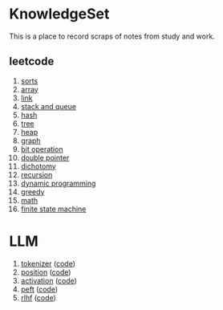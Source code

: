 # KnowledgeSet
This is a place to record scraps of notes from study and work.

## leetcode
1. [sorts](codes/leetcode/sorts.py)
2. [array](codes/leetcode/array.py)
3. [link](codes/leetcode/link.py)
4. [stack and queue](codes/leetcode/stack_and_queue.py)
5. [hash](codes/leetcode/hash.py)
6. [tree](codes/leetcode/tree.py)
7. [heap](codes/leetcode/heap.py)
8. [graph](codes/leetcode/graph.py)
9. [bit operation](codes/leetcode/bit_operation.py)
10. [double pointer](codes/leetcode/double_pointer.py)
11. [dichotomy](codes/leetcode/dichotomy.py)
12. [recursion](codes/leetcode/recursion.py)
13. [dynamic programming](codes/leetcode/dynamic_programming.py)
14. [greedy](codes/leetcode/greedy.py)
15. [math](codes/leetcode/math.py)
16. [finite state machine](codes/leetcode/finite_state_machine.py)

# LLM
1. [tokenizer](notes/llm/tokenizer.md) ([code](codes/llm/tokenizer.py))
2. [position](notes/llm/position.md) ([code](codes/llm/position.py))
3. [activation](notes/llm/activation.md) ([code](codes/llm/activation.py))
4. [peft](notes/llm/peft.md) ([code](codes/llm/peft))
5. [rlhf](notes/llm/rlhf.md) ([code](codes/llm/rlhf))
